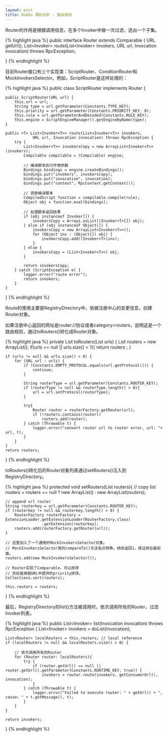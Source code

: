 ```yaml
---
layout: post
title: Dubbo 源码分析 - 路由规则
---
```


Router的作用是根据调用信息，在多个Invoker中做一次过滤，选出一个子集。

{% highlight java %}
public interface Router extends Comparable<Router> {
    URL getUrl();
    <T> List<Invoker<T>> route(List<Invoker<T>> invokers, 
            URL url, Invocation invocation) throws RpcException;

}
{% endhighlight %}


目前Router接口有三个实现类：ScriptRouter、ConditionRouter和MockInvokersSelector。例如，ScriptRouter是这样处理的：

{% highlight java %}
public class ScriptRouter implements Router {

    public ScriptRouter(URL url) {
        this.url = url;
        String type = url.getParameter(Constants.TYPE_KEY);
        this.priority = url.getParameter(Constants.PRIORITY_KEY, 0);
        this.rule = url.getParameterAndDecoded(Constants.RULE_KEY);
        this.engine = ScriptEngineManager().getEngineByName(type);
    }

    public <T> List<Invoker<T>> route(List<Invoker<T>> invokers, 
                URL url, Invocation invocation) throws RpcException {
        try {
            List<Invoker<T>> invokersCopy = new ArrayList<Invoker<T>>(invokers);
            Compilable compilable = (Compilable) engine;

            // 编译脚本执行环境参数
            Bindings bindings = engine.createBindings();
            bindings.put("invokers", invokersCopy);
            bindings.put("invocation", invocation);
            bindings.put("context", RpcContext.getContext());

            // 调用编译脚本
            CompiledScript function = compilable.compile(rule);
            Object obj = function.eval(bindings);

            // 处理脚本返回结果
            if (obj instanceof Invoker[]) {
                invokersCopy = Arrays.asList((Invoker<T>[]) obj);
            } else if (obj instanceof Object[]) {
                invokersCopy = new ArrayList<Invoker<T>>();
                for (Object inv : (Object[]) obj) {
                    invokersCopy.add((Invoker<T>)inv);
                }
            } else {
                invokersCopy = (List<Invoker<T>>) obj;
            }

            return invokersCopy;
        } catch (ScriptException e) {
            logger.error("route error");
            return invokers;
        }
    }
}
{% endhighlight %}


Route的使用主要是RegistryDirectory中，依据注册中心的变更信息，创建Router对象。

如果注册中心返回的网址是router://协议或者category=routers，说明这是一个路由规则，通过toRouters()转化成Router对象。

{% highlight java %}
private List<Router> toRouters(List<URL> urls) {
    List<Router> routers = new ArrayList<Router>();
    if(urls == null || urls.size() < 1){
        return routers ;
    }

    if (urls != null && urls.size() > 0) {
        for (URL url : urls) {
            if (Constants.EMPTY_PROTOCOL.equals(url.getProtocol())) {
                continue;
            }

            String routerType = url.getParameter(Constants.ROUTER_KEY);
            if (routerType != null && routerType.length() > 0){
                url = url.setProtocol(routerType);
            }

            try{
                Router router = routerFactory.getRouter(url);
                if (!routers.contains(router))
                    routers.add(router);
            } catch (Throwable t) {
                logger.error("convert router url to router error, url: "+ url, t);
            }
        }
    }
    return routers;
}
{% endhighlight %}


toRouters()转化后的Router对象列表通过setRouters()注入到RegistryDirectory。

{% highlight java %}
protected void setRouters(List<Router> routers){
    // copy list
    routers = routers == null ? new  ArrayList<Router>() : new ArrayList<Router>(routers);

    // append url router
    String routerkey = url.getParameter(Constants.ROUTER_KEY);
    if (routerkey != null && routerkey.length() > 0) {
        RouterFactory routerFactory = ExtensionLoader.getExtensionLoader(RouterFactory.class)
                    .getExtension(routerkey);
        routers.add(routerFactory.getRouter(url));
    }

    // 这里加入了一个通用的MockInvokersSelector对象。
    // MockInvokersSelector类的compareTo()方法有点特殊，统统返回1，保证排在最前面。
    routers.add(new MockInvokersSelector());

    // Router实现了Comparable，可以排序
    // 目前是根据URL中提供的priority排序。
    Collections.sort(routers);

    this.routers = routers;
}
{% endhighlight %}


最后，RegistryDirectory的list()方法被调用时，依次调用所有的Router，过滤Invoker列表。

{% highlight java %}
public List<Invoker<T>> list(Invocation invocation) throws RpcException {
    List<Invoker<T>> invokers = doList(invocation);

    List<Router> localRouters = this.routers; // local reference
    if (localRouters != null && localRouters.size() > 0) {

        // 依次调用所有的Router
        for (Router router: localRouters){
            try {
                if (router.getUrl() == null || router.getUrl().getParameter(Constants.RUNTIME_KEY, true)) {
                    invokers = router.route(invokers, getConsumerUrl(), invocation);
                }
            } catch (Throwable t) {
                logger.error("Failed to execute router: " + getUrl() + ", cause: " + t.getMessage(), t);
            }
        }
    }

    return invokers;
}
{% endhighlight %}




